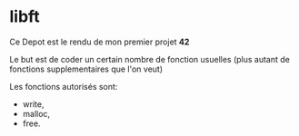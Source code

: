 # libft

Ce Depot est le rendu de mon premier projet **42**

Le but est de coder un certain nombre de fonction usuelles (plus autant de fonctions supplementaires que l'on veut)

Les fonctions autorisés sont:
* write, 
* malloc,
* free.
